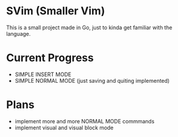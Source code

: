 # SVim (Smaller Vim)

This is a small project made in Go, just to kinda get familiar with the language.

# Current Progress

- SIMPLE INSERT MODE
- SIMPLE NORMAL MODE (just saving and quiting implemented)

# Plans

- implement more and more NORMAL MODE commmands
- implement visual and visual block mode
